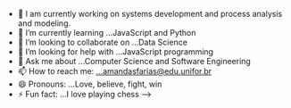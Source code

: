 

- 🔭 I am currently working on systems development and process analysis and modeling.
- 🌱 I’m currently learning ...JavaScript and Python
- 👯 I’m looking to collaborate on ...Data Science
- 🤔 I’m looking for help with ...JavaScript programming
- 💬 Ask me about ...Computer Science and Software Engineering
- 📫 How to reach me: ...amandasfarias@edu.unifor.br
- 😄 Pronouns: ...Love, believe, fight, win
- ⚡ Fun fact: ...I love playing chess
-->
